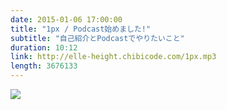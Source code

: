 ```yaml
---
date: 2015-01-06 17:00:00
title: "1px / Podcast始めました!"
subtitle: "自己紹介とPodcastでやりたいこと"
duration: 10:12
link: http://elle-height.chibicode.com/1px.mp3
length: 3676133
---
```


![](http://cl.ly/ZCFi/1px.jpg)

<audio preload="none" controls src="http://elle-height.chibicode.com/1px.mp3" style="width: 100%; height: 100%;"></audio>

<p class="text-right space-sm">収録時間: 10:12 / <a href="http://elle-height.chibicode.com/1px.mp3" target="_blank">Download MP3</a></p>

## Notes
* 自己紹介
  * 9月まで渋谷のITベンチャーで勤務
  * 日本を出発して3ヶ月目
  * バンクーバーでは主に英語とUIデザインの勉強をしている
  * 春までに現地で就職することを目標にしている

* このPodcastでやっていこうと考えていること
  * 日々の勉強について発信していく
  * 周りにいるクリエイターにもインタビュー予定
  * 無事に就職できたら仕事についても発信したい

* 実際にPodcastの準備をして思ったこと
  * 基本的にやり方についてのリソース少ない
  * 有名ブログサービスを使えば多少楽らしい
  * Tumblrを使う方法もあるが､あえて<a href="http://jekyllrb.com/" target="_blank">Jekyll</a>を使用
  * 今後RSSやiTunesへの登録もする予定
  * プレーヤーのカスタマイズには<a href="http://mediaelementjs.com/" target="_blank">MediaElement.js</a>が便利
